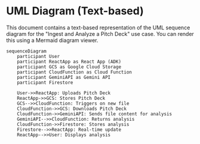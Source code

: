 # UML Diagram (Text-based)

This document contains a text-based representation of the UML sequence diagram for the "Ingest and Analyze a Pitch Deck" use case. You can render this using a Mermaid diagram viewer.

```mermaid
sequenceDiagram
    participant User
    participant ReactApp as React App (ADK)
    participant GCS as Google Cloud Storage
    participant CloudFunction as Cloud Function
    participant GeminiAPI as Gemini API
    participant Firestore

    User->>ReactApp: Uploads Pitch Deck
    ReactApp->>GCS: Stores Pitch Deck
    GCS-->>CloudFunction: Triggers on new file
    CloudFunction->>GCS: Downloads Pitch Deck
    CloudFunction->>GeminiAPI: Sends file content for analysis
    GeminiAPI-->>CloudFunction: Returns analysis
    CloudFunction->>Firestore: Stores analysis
    Firestore-->>ReactApp: Real-time update
    ReactApp-->>User: Displays analysis
```

